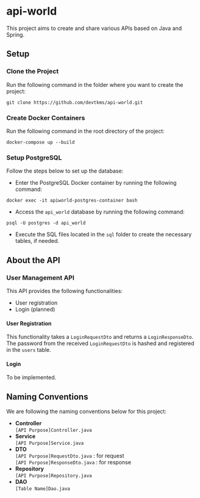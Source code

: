 # api-world

This project aims to create and share various APIs based on Java and Spring.

## Setup
### Clone the Project
Run the following command in the folder where you want to create the project:
```
git clone https://github.com/devtkms/api-world.git
```
### Create Docker Containers
Run the following command in the root directory of the project:
```
docker-compose up --build
```
### Setup PostgreSQL
Follow the steps below to set up the database:
- Enter the PostgreSQL Docker container by running the following command:
```
docker exec -it apiworld-postgres-container bash
```

- Access the `api_world` database by running the following command:
```
psql -U postgres -d api_world
```
- Execute the SQL files located in the `sql` folder to create the necessary tables, if needed.

## About the API
### User Management API
This API provides the following functionalities:
- User registration
- Login (planned)

#### User Registration
This functionality takes a `LoginRequestDto` and returns a `LoginResponseDto`.  
The password from the received `LoginRequestDto` is hashed and registered in the `users` table.

#### Login
To be implemented.

## Naming Conventions
We are following the naming conventions below for this project:
- **Controller**  
  `[API Purpose]Controller.java`
- **Service**  
  `[API Purpose]Service.java`
- **DTO**  
  `[API Purpose]RequestDto.java` : for request  
  `[API Purpose]ResponseDto.java` : for response
- **Repository**  
  `[API Purpose]Repository.java`
- **DAO**  
  `[Table Name]Dao.java`
